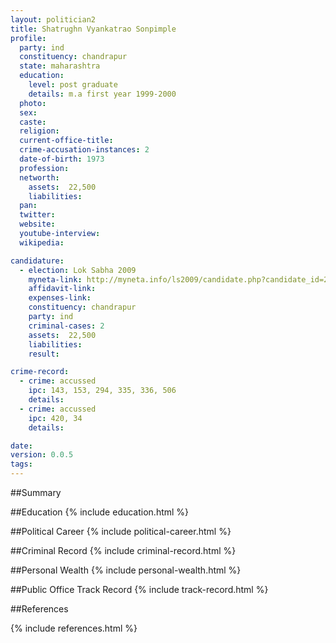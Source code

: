 ```yaml
---
layout: politician2
title: Shatrughn Vyankatrao Sonpimple
profile: 
  party: ind
  constituency: chandrapur
  state: maharashtra
  education: 
    level: post graduate
    details: m.a first year 1999-2000
  photo: 
  sex: 
  caste: 
  religion: 
  current-office-title: 
  crime-accusation-instances: 2
  date-of-birth: 1973
  profession: 
  networth: 
    assets:  22,500
    liabilities: 
  pan: 
  twitter: 
  website: 
  youtube-interview: 
  wikipedia: 

candidature: 
  - election: Lok Sabha 2009
    myneta-link: http://myneta.info/ls2009/candidate.php?candidate_id=225
    affidavit-link: 
    expenses-link: 
    constituency: chandrapur 
    party: ind
    criminal-cases: 2
    assets:  22,500
    liabilities: 
    result:  

crime-record: 
  - crime: accussed
    ipc: 143, 153, 294, 335, 336, 506
    details:    
  - crime: accussed
    ipc: 420, 34
    details:    

date: 
version: 0.0.5
tags: 
---
```

##Summary


##Education
{% include education.html %}


##Political Career
{% include political-career.html %}


##Criminal Record
{% include criminal-record.html %}


##Personal Wealth
{% include personal-wealth.html %}


##Public Office Track Record
{% include track-record.html %}


##References


{% include references.html %}